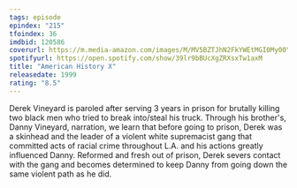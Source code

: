 ```yaml
---
tags: episode
epindex: "215"
tfoindex: 36
imdbid: 120586
coverurl: https://m.media-amazon.com/images/M/MV5BZTJhN2FkYWEtMGI0My00YWM4LWI2MjAtM2UwNjY4MTI2ZTQyXkEyXkFqcGdeQXVyNjc3MjQzNTI@._V1_SY300_CR0,0,202,300_.jpg
spotifyurl: https://open.spotify.com/show/39lr9bBUcXgZRXsxTw1axM
title: "American History X"
releasedate: 1999
rating: "8.5"
---
```


Derek Vineyard is paroled after serving 3 years in prison for brutally killing two black men who tried to break into/steal his truck. Through his brother's, Danny Vineyard, narration, we learn that before going to prison, Derek was a skinhead and the leader of a violent white supremacist gang that committed acts of racial crime throughout L.A. and his actions greatly influenced Danny. Reformed and fresh out of prison, Derek severs contact with the gang and becomes determined to keep Danny from going down the same violent path as he did.